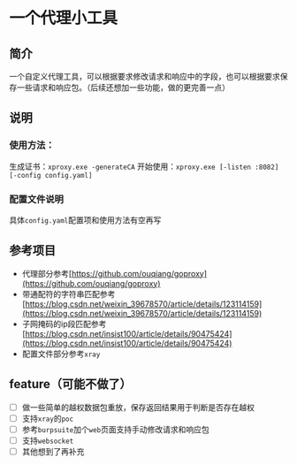 # 一个代理小工具
## 简介
一个自定义代理工具，可以根据要求修改请求和响应中的字段，也可以根据要求保存一些请求和响应包。（后续还想加一些功能，做的更完善一点）

## 说明
### 使用方法：
生成证书：`xproxy.exe -generateCA`
开始使用：`xproxy.exe [-listen :8082] [-config config.yaml]`

### 配置文件说明
具体`config.yaml`配置项和使用方法有空再写

## 参考项目
- 代理部分参考[https://github.com/ouqiang/goproxy](https://github.com/ouqiang/goproxy)
- 带通配符的字符串匹配参考[https://blog.csdn.net/weixin_39678570/article/details/123114159](https://blog.csdn.net/weixin_39678570/article/details/123114159)
- 子网掩码的ip段匹配参考[https://blog.csdn.net/insist100/article/details/90475424](https://blog.csdn.net/insist100/article/details/90475424)
- 配置文件部分参考`xray`

## feature（可能不做了）
- [ ] 做一些简单的越权数据包重放，保存返回结果用于判断是否存在越权
- [ ] 支持`xray`的`poc`
- [ ] 参考`burpsuite`加个`web`页面支持手动修改请求和响应包
- [ ] 支持`websocket`
- [ ] 其他想到了再补充